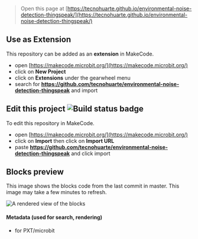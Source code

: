 
> Open this page at [https://tecnohuarte.github.io/environmental-noise-detection-thingspeak/](https://tecnohuarte.github.io/environmental-noise-detection-thingspeak/)

## Use as Extension

This repository can be added as an **extension** in MakeCode.

* open [https://makecode.microbit.org/](https://makecode.microbit.org/)
* click on **New Project**
* click on **Extensions** under the gearwheel menu
* search for **https://github.com/tecnohuarte/environmental-noise-detection-thingspeak** and import

## Edit this project ![Build status badge](https://github.com/tecnohuarte/environmental-noise-detection-thingspeak/workflows/MakeCode/badge.svg)

To edit this repository in MakeCode.

* open [https://makecode.microbit.org/](https://makecode.microbit.org/)
* click on **Import** then click on **Import URL**
* paste **https://github.com/tecnohuarte/environmental-noise-detection-thingspeak** and click import

## Blocks preview

This image shows the blocks code from the last commit in master.
This image may take a few minutes to refresh.

![A rendered view of the blocks](https://github.com/tecnohuarte/environmental-noise-detection-thingspeak/raw/master/.github/makecode/blocks.png)

#### Metadata (used for search, rendering)

* for PXT/microbit
<script src="https://makecode.com/gh-pages-embed.js"></script><script>makeCodeRender("{{ site.makecode.home_url }}", "{{ site.github.owner_name }}/{{ site.github.repository_name }}");</script>
